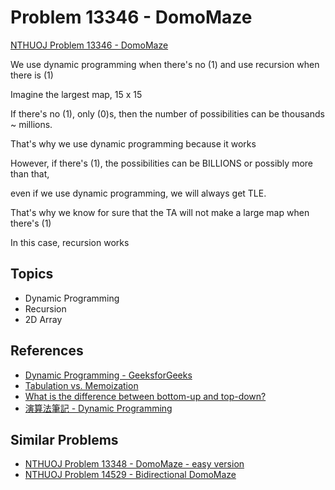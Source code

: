 # Problem 13346 - DomoMaze
[NTHUOJ Problem 13346 - DomoMaze](https://acm.cs.nthu.edu.tw/problem/13346/)


We use dynamic programming when there's no (1) and use recursion when there is (1)


Imagine the largest map, 15 x 15

If there's no (1), only (0)s, then the number of possibilities can be thousands ~ millions.

That's why we use dynamic programming because it works


However, if there's (1), the possibilities can be BILLIONS or possibly more than that,

even if we use dynamic programming, we will always get TLE.


That's why we know for sure that the TA will not make a large map when there's (1)

In this case, recursion works


## Topics
- Dynamic Programming
- Recursion
- 2D Array


## References
- [Dynamic Programming - GeeksforGeeks](https://www.geeksforgeeks.org/dynamic-programming/#concepts)
- [Tabulation vs. Memoization](https://www.geeksforgeeks.org/tabulation-vs-memoization/)
- [What is the difference between bottom-up and top-down?](https://stackoverflow.com/questions/6164629/what-is-the-difference-between-bottom-up-and-top-down)
- [演算法筆記 - Dynamic Programming](http://web.ntnu.edu.tw/~algo/DynamicProgramming.html)


## Similar Problems
- [NTHUOJ Problem 13348 - DomoMaze - easy version](https://acm.cs.nthu.edu.tw/problem/13348/)
- [NTHUOJ Problem 14529 - Bidirectional DomoMaze](https://acm.cs.nthu.edu.tw/problem/14529/)
